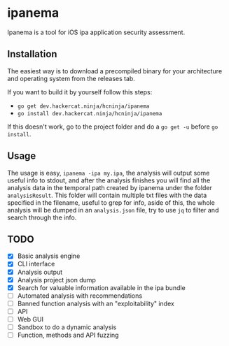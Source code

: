 # ipanema

Ipanema is a tool for iOS ipa application security assessment.

## Installation

The easiest way is to download a precompiled binary for your architecture and operating system from the releases tab.

If you want to build it by yourself follow this steps:

* `go get dev.hackercat.ninja/hcninja/ipanema`
* `go install dev.hackercat.ninja/hcninja/ipanema`

If this doesn't work, go to the project folder and do a `go get -u` before `go install`.

## Usage

The usage is easy, `ipanema -ipa my.ipa`, the analysis will output some useful info to stdout, and after the analysis finishes you will find all the analysis data in the temporal path created by ipanema under the folder `analysisResult`. This folder will contain multiple txt files with the data specified in the filename, useful to grep for info, aside of this, the whole analysis will be dumped in an `analysis.json` file, try to use `jq` to filter and search through the info.

## TODO

* [x] Basic analysis engine
* [x] CLI interface
* [x] Analysis output
* [x] Analysis project json dump
* [x] Search for valuable information available in the ipa bundle
* [ ] Automated analysis with recommendations
* [ ] Banned function analysis with an "exploitability" index
* [ ] API
* [ ] Web GUI
* [ ] Sandbox to do a dynamic analysis
* [ ] Function, methods and API fuzzing